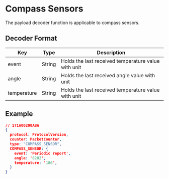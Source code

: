 # Compass Sensors

The payload decoder function is applicable to compass sensors.


## Decoder Format

| Key                   | Type    | Description                                               |
| --------------------- | ------- | --------------------------------------------------------- |
| event                 | String  | Holds the last received temperature value with unit       |
| angle                 | String  | Holds the last received angle value with unit             |
| temperature           | String  | Holds the last received temperature value with unit       |

## Example

```json
// 171A00200ABA
{
  protocol: ProtocolVersion,
  counter: PacketCounter,
  type: "COMPASS_SENSOR",
  COMPASS_SENSOR: {
    event: 'Periodic report',
    angle: '8202',
    temperature: '186',
  }
}
```
